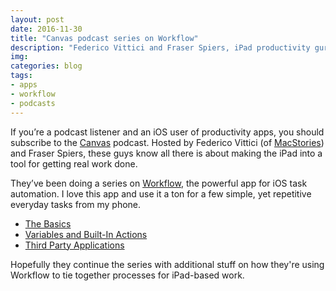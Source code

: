 ```yaml
---
layout: post
date: 2016-11-30
title: "Canvas podcast series on Workflow"
description: "Federico Vittici and Fraser Spiers, iPad productivity gurus, cover all there is to know about Workflow."
img:
categories: blog
tags:
- apps
- workflow
- podcasts
---
```


If you’re a podcast listener and an iOS user of productivity apps, you should subscribe to the [Canvas](https://www.relay.fm/canvas) podcast. Hosted by Federico Vittici (of [MacStories](http://www.macstories.net/)) and Fraser Spiers, these guys know all there is about making the iPad into a tool for getting real work done.

They’ve been doing a series on [Workflow](https://workflow.is/), the powerful app for iOS task automation. I love this app and use it a ton for a few simple, yet repetitive everyday tasks from my phone.

* [The Basics](https://www.relay.fm/canvas/22)
* [Variables and Built-In Actions](https://www.relay.fm/canvas/23)
* [Third Party Applications](https://www.relay.fm/canvas/24)

Hopefully they continue the series with additional stuff on how they're using Workflow to tie together processes for iPad-based work.
